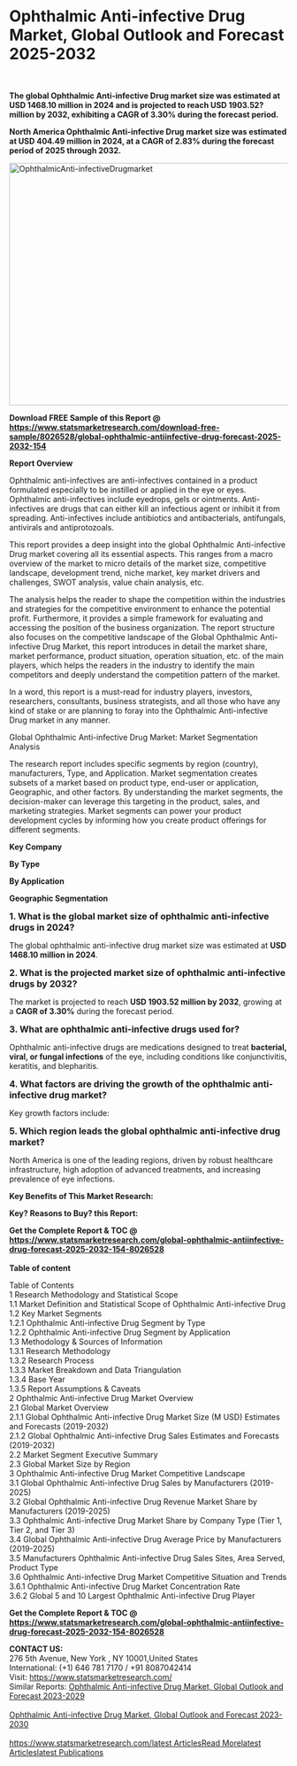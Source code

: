 <h1>Ophthalmic Anti-infective Drug Market, Global Outlook and Forecast 2025-2032</h1><br/><p><strong>The global Ophthalmic Anti-infective Drug market size was estimated at USD 1468.10 million in 2024 and is projected to reach USD 1903.52? million by 2032, exhibiting a <strong>CAGR</strong> of 3.30% during the forecast period.</strong></p><p><strong>North America Ophthalmic Anti-infective Drug market size was estimated at USD 404.49 million in 2024, at a <strong>CAGR</strong> of 2.83% during the forecast period of 2025 through 2032.</strong></p><p><img alt="OphthalmicAnti-infectiveDrugmarket" src="https://www.grandresearchstore.com/assets/report-images/OphthalmicAnti-infectiveDrugmarket.png" style="width: 730px; height: 438px;"></p><p><strong>Download FREE Sample of this Report @ <a href="https://www.statsmarketresearch.com/download-free-sample/8026528/global-ophthalmic-antiinfective-drug-forecast-2025-2032-154">https://www.statsmarketresearch.com/download-free-sample/8026528/global-ophthalmic-antiinfective-drug-forecast-2025-2032-154</a></strong></p><p><strong>Report Overview</strong></p><p>Ophthalmic anti-infectives are anti-infectives contained in a product formulated especially to be instilled or applied in the eye or eyes. Ophthalmic anti-infectives include eyedrops, gels or ointments. Anti-infectives are drugs that can either kill an infectious agent or inhibit it from spreading. Anti-infectives include antibiotics and antibacterials, antifungals, antivirals and antiprotozoals.</p><p>This report provides a deep insight into the global Ophthalmic Anti-infective Drug market covering all its essential aspects. This ranges from a macro overview of the market to micro details of the market size, competitive landscape, development trend, niche market, key market drivers and challenges, SWOT analysis, value chain analysis, etc.</p><p>The analysis helps the reader to shape the competition within the industries and strategies for the competitive environment to enhance the potential profit. Furthermore, it provides a simple framework for evaluating and accessing the position of the business organization. The report structure also focuses on the competitive landscape of the Global Ophthalmic Anti-infective Drug Market, this report introduces in detail the market share, market performance, product situation, operation situation, etc. of the main players, which helps the readers in the industry to identify the main competitors and deeply understand the competition pattern of the market.</p><p>In a word, this report is a must-read for industry players, investors, researchers, consultants, business strategists, and all those who have any kind of stake or are planning to foray into the Ophthalmic Anti-infective Drug market in any manner.</p><p>Global Ophthalmic Anti-infective Drug Market: Market Segmentation Analysis</p><p>The research report includes specific segments by region (country), manufacturers, Type, and Application. Market segmentation creates subsets of a market based on product type, end-user or application, Geographic, and other factors. By understanding the market segments, the decision-maker can leverage this targeting in the product, sales, and marketing strategies. Market segments can power your product development cycles by informing how you create product offerings for different segments.</p><p><strong>Key Company</strong></p><p><strong>By Type</strong></p><p><strong><strong>By Application</strong></strong></p><p><strong>Geographic Segmentation</strong></p><p><span style="font-size:16px;"><strong>1. What is the global market size of ophthalmic anti-infective drugs in 2024?</strong></span></p><p>The global ophthalmic anti-infective drug market size was estimated at <strong>USD 1468.10 million in 2024</strong>.</p><p><span style="font-size:16px;"><strong>2. What is the projected market size of ophthalmic anti-infective drugs by 2032?</strong></span></p><p>The market is projected to reach <strong>USD 1903.52 million by 2032</strong>, growing at a <strong><strong>CAGR</strong> of 3.30%</strong> during the forecast period.</p><p><span style="font-size:16px;"><strong>3. What are ophthalmic anti-infective drugs used for?</strong></span></p><p>Ophthalmic anti-infective drugs are medications designed to treat <strong>bacterial, viral, or fungal infections</strong> of the eye, including conditions like conjunctivitis, keratitis, and blepharitis.</p><p><span style="font-size:16px;"><strong>4. What factors are driving the growth of the ophthalmic anti-infective drug market?</strong></span></p><p>Key growth factors include:</p><p><span style="font-size:16px;"><strong>5. Which region leads the global ophthalmic anti-infective drug market?</strong></span></p><p>North America is one of the leading regions, driven by robust healthcare infrastructure, high adoption of advanced treatments, and increasing prevalence of eye infections.</p><p><strong>Key Benefits of This Market Research:</strong></p><p><strong>Key? <strong>Reasons to Buy</strong>? this Report:</strong></p><div><b>Get the Complete Report & TOC @ <a href="https://www.statsmarketresearch.com/global-ophthalmic-antiinfective-drug-forecast-2025-2032-154-8026528">https://www.statsmarketresearch.com/global-ophthalmic-antiinfective-drug-forecast-2025-2032-154-8026528</a></b></div><br><b>Table of content</b><p>Table of Contents<br />1 Research Methodology and Statistical Scope<br />1.1 Market Definition and Statistical Scope of Ophthalmic Anti-infective Drug<br />1.2 Key Market Segments<br />1.2.1 Ophthalmic Anti-infective Drug Segment by Type<br />1.2.2 Ophthalmic Anti-infective Drug Segment by Application<br />1.3 Methodology & Sources of Information<br />1.3.1 Research Methodology<br />1.3.2 Research Process<br />1.3.3 Market Breakdown and Data Triangulation<br />1.3.4 Base Year<br />1.3.5 Report Assumptions & Caveats<br />2 Ophthalmic Anti-infective Drug Market Overview<br />2.1 Global Market Overview<br />2.1.1 Global Ophthalmic Anti-infective Drug Market Size (M USD) Estimates and Forecasts (2019-2032)<br />2.1.2 Global Ophthalmic Anti-infective Drug Sales Estimates and Forecasts (2019-2032)<br />2.2 Market Segment Executive Summary<br />2.3 Global Market Size by Region<br />3 Ophthalmic Anti-infective Drug Market Competitive Landscape<br />3.1 Global Ophthalmic Anti-infective Drug Sales by Manufacturers (2019-2025)<br />3.2 Global Ophthalmic Anti-infective Drug Revenue Market Share by Manufacturers (2019-2025)<br />3.3 Ophthalmic Anti-infective Drug Market Share by Company Type (Tier 1, Tier 2, and Tier 3)<br />3.4 Global Ophthalmic Anti-infective Drug Average Price by Manufacturers (2019-2025)<br />3.5 Manufacturers Ophthalmic Anti-infective Drug Sales Sites, Area Served, Product Type<br />3.6 Ophthalmic Anti-infective Drug Market Competitive Situation and Trends<br />3.6.1 Ophthalmic Anti-infective Drug Market Concentration Rate<br />3.6.2 Global 5 and 10 Largest Ophthalmic Anti-infective Drug Player<br><div><b>Get the Complete Report & TOC @ <a href="https://www.statsmarketresearch.com/global-ophthalmic-antiinfective-drug-forecast-2025-2032-154-8026528">https://www.statsmarketresearch.com/global-ophthalmic-antiinfective-drug-forecast-2025-2032-154-8026528</a></b></div></p> <b>CONTACT US:</b><br>276 5th Avenue, New York , NY 10001,United States<br>International: (+1) 646 781 7170 / +91 8087042414<br>Visit: <a href="https://www.statsmarketresearch.com/">https://www.statsmarketresearch.com/</a><br>Similar Reports: <a href="https://www.statsmarketresearch.com/global-ophthalmic-antiinfective-drug-forecast-2025-2032-154-8026528">Ophthalmic Anti-infective Drug Market, Global Outlook and Forecast 2023-2029</a><br/><br/><a href="https://www.statsmarketresearch.com/global-ophthalmic-antiinfective-drug-forecast-2025-2032-154-8026528">Ophthalmic Anti-infective Drug Market, Global Outlook and Forecast 2023-2030</a><br/><br/><a href="https://gyeongbokgung.com">https://www.statsmarketresearch.com/</a><a href="https://hallyeomaritime.com">latest Articles</a><a href="https://jingwansa.com">Read More</a><a href=https://nguoiviet.jp/">latest Articles</a><a href="https://www.intelmarketresearch.com/">latest Publications</a>